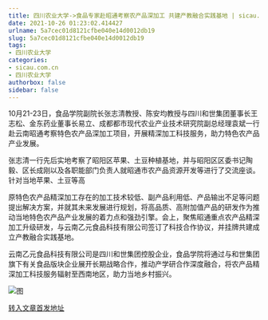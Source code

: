 ```yaml
---
title: 四川农业大学->食品专家赴昭通考察农产品深加工 共建产教融合实践基地 | sicau.com.cn
date: 2021-10-26 01:23:02.414427
urlname: 5a7cec01d8121cfbe040e14d0012db19
slug: 5a7cec01d8121cfbe040e14d0012db19
tags: 
- 四川农业大学
categories:
- sicau.com.cn
- 四川农业大学
authorbox: false
sidebar: false
---
```

10月21-23日，食品学院副院长张志清教授、陈安均教授与四川和世集团董事长王志松、金东药业董事长易立、成都都市现代农业产业技术研究院副总经理袁斌一行赴云南昭通考察特色农产品深加工项目，开展精深加工科技服务，助力特色农产品产业发展。

张志清一行先后实地考察了昭阳区苹果、土豆种植基地，并与昭阳区区委书记陶毅、区长成刚以及各职能部门负责人就昭通市农产品资源开发等进行了交流座谈。针对当地苹果、土豆等高
<!--more-->
原特色农产品精深加工存在的加工技术较低、副产品利用低、产品输出不足等问题提出解决方案，并就其未来发展进行规划，将高品质、高附加值产品的研发作为推动当地特色农产品产业发展的着力点和强劲引擎。会上，聚焦昭通重点农产品精深加工升级研发，与云南乙元食品科技有限公司签订了科技合作协议，并挂牌共建成立产教融合实践基地。

云南乙元食品科技有限公司是四川和世集团控股企业，食品学院将通过与和世集团旗下有关食品版块企业展开长期战略合作，推动产学研合作深度融合，将农产品精深加工科技服务辐射至西南地区，助力当地乡村振兴。

![图](https://news.sicau.edu.cn/__local/4/B0/DF/F6D40DFE7CFE1A39BF8E1EB6EAF_C3521677_168D0B.png)

[转入文章首发地址](https://news.sicau.edu.cn/info/1078/65088.htm)